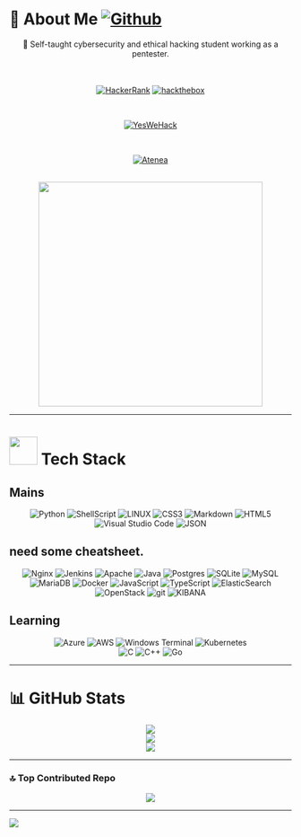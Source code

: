 # 💫 About Me     [![Github](https://img.shields.io/github/followers/PatxaSec?label=Follow%20Me&style=social)](https://github.com/PatxaSec)

<div align="center">
🔭  Self-taught cybersecurity and ethical hacking student working as a pentester.  
<br>
<br>
<br>

 [![HackerRank](https://img.shields.io/badge/HackerRank-PatxaSec-brightgreen?logo=HackerRank&logoColor=Green&labelColor=black)](https://www.hackerrank.com/patxasec)
 [![hackthebox](https://img.shields.io/badge/hackthebox-PatxaSec-brightgreen?logo=hackthebox&logoColor=Green&labelColor=black)](https://app.hackthebox.com/profile/1467273)

<br>
 
 [![YesWeHack](https://img.shields.io/badge/YesWeHack-PatxaSec-red?logo=YesWeHack&logoColor=red&labelColor=black)](https://yeswehack.com/hunters/PatxaSec)

<br>

[![Atenea](https://img.shields.io/badge/Atenea-PatxaSec-red?logo=Atenea&logoColor=red&labelColor=black)](https://atenea.ccn-cert.cni.es/PatxaSec)

<br>
<img src="https://media2.giphy.com/media/v1.Y2lkPTc5MGI3NjExamd0eTk1ZDVxMnhpMGV6NmtsMHJmZ214N21xeDRrZW04aGI5Mnk1dyZlcD12MV9pbnRlcm5hbF9naWZfYnlfaWQmY3Q9Zw/RbDKaczqWovIugyJmW/giphy.gif" width="400">
</div>

___

# <img src="https://media.giphy.com/media/WUlplcMpOCEmTGBtBW/giphy.gif" width="50"> Tech Stack

## Mains


<div align="center">

![Python](https://img.shields.io/badge/python-3670A0?style=flat&logo=python&logoColor=ffdd54)
![ShellScript](https://img.shields.io/badge/shell_script-%23121011.svg?style=flat&logo=gnu-bash&logoColor=white)
![LINUX](https://img.shields.io/badge/Linux-FCC624?style=flat&logo=linux&logoColor=black)
![CSS3](https://img.shields.io/badge/css3-%231572B6.svg?style=flat&logo=css3&logoColor=white)
![Markdown](https://img.shields.io/badge/markdown-%23000000.svg?style=flat&logo=markdown&logoColor=white)
![HTML5](https://img.shields.io/badge/html5-%23E34F26.svg?style=flat&logo=html5&logoColor=white)
![Visual Studio Code](https://img.shields.io/badge/-VSCode-000000?style=flat&logo=visual-studio-code&labelColor=007ACC)
![JSON](https://img.shields.io/badge/-JSON-000000?style=flat&logo=JSON&logoColor=000000&labelColor=ffffff)

</div>

## need some cheatsheet.

<div align="center">

![Nginx](https://img.shields.io/badge/nginx-%23009639.svg?style=flat&logo=nginx&logoColor=white) 
![Jenkins](https://img.shields.io/badge/jenkins-%232C5263.svg?style=flat&logo=jenkins&logoColor=white) 
![Apache](https://img.shields.io/badge/apache-%23D42029.svg?style=flat&logo=apache&logoColor=white)
![Java](https://img.shields.io/badge/java-%23ED8B00.svg?style=flat&logo=java&logoColor=white)
![Postgres](https://img.shields.io/badge/postgres-%23316192.svg?style=flat&logo=postgresql&logoColor=white) 
![SQLite](https://img.shields.io/badge/sqlite-%2307405e.svg?style=flat&logo=sqlite&logoColor=white)
![MySQL](https://img.shields.io/badge/mysql-%2300f.svg?style=flat&logo=mysql&logoColor=white)  
![MariaDB](https://img.shields.io/badge/MariaDB-003545?style=flate&logo=mariadb&logoColor=white)
![Docker](https://img.shields.io/badge/docker-%230db7ed.svg?style=flat&logo=docker&logoColor=white) 
![JavaScript](https://img.shields.io/badge/javascript-%23323330.svg?style=flat&logo=javascript&logoColor=%23F7DF1E)
![TypeScript](https://img.shields.io/badge/typescript-%23007ACC.svg?style=flat&logo=typescript&logoColor=white) 
![ElasticSearch](https://img.shields.io/badge/-ElasticSearch-005571?style=flat&logo=elasticsearch) 
![OpenStack](https://img.shields.io/badge/Openstack-%23f01742.svg?style=flat&logo=openstack&logoColor=white)
![git](https://img.shields.io/badge/git-%23ED8B00.svg?style=flat&logo=git&logoColor=white)
![KIBANA](https://img.shields.io/badge/kibana-005571.svg?style=flat&logo=kibana&logoColor=white&color=%23005571)
 

</div>

## Learning

<div align="center">
 
![Azure](https://img.shields.io/badge/azure-%230072C6.svg?style=flat&logo=microsoftazure&logoColor=white) 
![AWS](https://img.shields.io/badge/AWS-%23FF9900.svg?style=flat&logo=amazon-aws&logoColor=white) 
![Windows Terminal](https://img.shields.io/badge/Windows%20Terminal-%234D4D4D.svg?style=flat&logo=windows-terminal&logoColor=white)
![Kubernetes](https://img.shields.io/badge/kubernetes-%23326ce5.svg?style=flat&logo=kubernetes&logoColor=white)  
![C](https://img.shields.io/badge/C-%23ED8B00.svg?style=flat&logo=C&logoColor=white)
![C++](https://img.shields.io/badge/C++-%23ED8B00.svg?style=flat&logo=C++&logoColor=white)
![Go](https://img.shields.io/badge/Go-%23ED8B00.svg?style=flat&logo=Go&logoColor=white)


</div>

___
# 📊 GitHub Stats


<div align="center">

![](https://github-readme-stats.vercel.app/api?username=PatxaSec&theme=midnight-purple&hide_border=false&include_all_commits=false&count_private=false)<br/>
![](https://github-readme-streak-stats.herokuapp.com/?user=PatxaSec&theme=midnight-purple&hide_border=false)<br/>
![](https://github-readme-stats.vercel.app/api/top-langs/?username=PatxaSec&theme=midnight-purple&hide_border=false&include_all_commits=false&count_private=false&layout=compact)

</div>

___

### 🔝 Top Contributed Repo

<div align="center">

![](https://github-contributor-stats.vercel.app/api?username=PatxaSec&limit=5&theme=dark&combine_all_yearly_contributions=true)

</div>

---

[![](https://visitcount.itsvg.in/api?id=PatxaSec&icon=0&color=11)](https://visitcount.itsvg.in)

</div>

